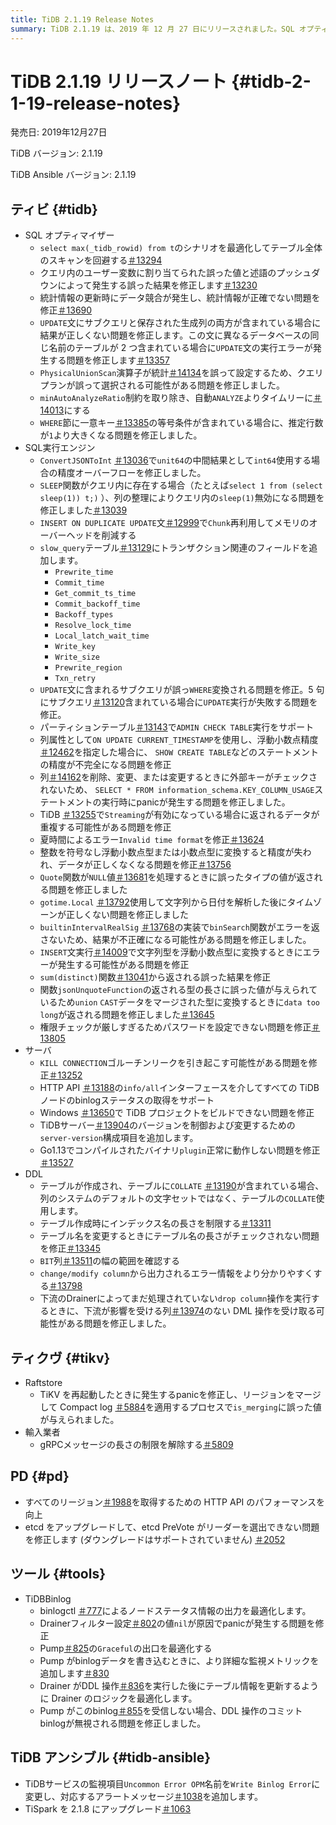 ```yaml
---
title: TiDB 2.1.19 Release Notes
summary: TiDB 2.1.19 は、2019 年 12 月 27 日にリリースされました。SQL オプティマイザー、SQL 実行エンジン、サーバー、DDL、TiKV、PD、および TiDB Ansible のさまざまな修正と最適化が含まれています。注目すべき修正には、不正なクエリ結果の解決、メモリオーバーヘッドの削減、タイムゾーン、データ重複、panic発生に関連する問題の修正などがあります。このリリースには、TiDB Binlogと TiDB Ansible のアップグレードと最適化も含まれています。
---
```


# TiDB 2.1.19 リリースノート {#tidb-2-1-19-release-notes}

発売日: 2019年12月27日

TiDB バージョン: 2.1.19

TiDB Ansible バージョン: 2.1.19

## ティビ {#tidb}

-   SQL オプティマイザー
    -   `select max(_tidb_rowid) from t`のシナリオを最適化してテーブル全体のスキャンを回避する[＃13294](https://github.com/pingcap/tidb/pull/13294)
    -   クエリ内のユーザー変数に割り当てられた誤った値と述語のプッシュダウンによって発生する誤った結果を修正します[＃13230](https://github.com/pingcap/tidb/pull/13230)
    -   統計情報の更新時にデータ競合が発生し、統計情報が正確でない問題を修正[＃13690](https://github.com/pingcap/tidb/pull/13690)
    -   `UPDATE`文にサブクエリと保存された生成列の両方が含まれている場合に結果が正しくない問題を修正します。この文に異なるデータベースの同じ名前のテーブルが 2 つ含まれている場合に`UPDATE`文の実行エラーが発生する問題を修正します[＃13357](https://github.com/pingcap/tidb/pull/13357)
    -   `PhysicalUnionScan`演算子が統計[＃14134](https://github.com/pingcap/tidb/pull/14134)を誤って設定するため、クエリ プランが誤って選択される可能性がある問題を修正しました。
    -   `minAutoAnalyzeRatio`制約を取り除き、自動`ANALYZE`よりタイムリーに[＃14013](https://github.com/pingcap/tidb/pull/14013)にする
    -   `WHERE`節に一意キー[＃13385](https://github.com/pingcap/tidb/pull/13385)の等号条件が含まれている場合に、推定行数が`1`より大きくなる問題を修正しました。
-   SQL実行エンジン
    -   `ConvertJSONToInt` [＃13036](https://github.com/pingcap/tidb/pull/13036)で`unit64`の中間結果として`int64`使用する場合の精度オーバーフローを修正しました。
    -   `SLEEP`関数がクエリ内に存在する場合（たとえば`select 1 from (select sleep(1)) t;)` ）、列の整理によりクエリ内の`sleep(1)`無効になる問題を修正しました[＃13039](https://github.com/pingcap/tidb/pull/13039)
    -   `INSERT ON DUPLICATE UPDATE`文[＃12999](https://github.com/pingcap/tidb/pull/12999)で`Chunk`再利用してメモリのオーバーヘッドを削減する
    -   `slow_query`テーブル[＃13129](https://github.com/pingcap/tidb/pull/13129)にトランザクション関連のフィールドを追加します。
        -   `Prewrite_time`
        -   `Commit_time`
        -   `Get_commit_ts_time`
        -   `Commit_backoff_time`
        -   `Backoff_types`
        -   `Resolve_lock_time`
        -   `Local_latch_wait_time`
        -   `Write_key`
        -   `Write_size`
        -   `Prewrite_region`
        -   `Txn_retry`
    -   `UPDATE`文に含まれるサブクエリが誤っ`WHERE`変換される問題を修正。5 句にサブクエリ[＃13120](https://github.com/pingcap/tidb/pull/13120)含まれている場合に`UPDATE`実行が失敗する問題を修正。
    -   パーティションテーブル[＃13143](https://github.com/pingcap/tidb/pull/13143)で`ADMIN CHECK TABLE`実行をサポート
    -   列属性として`ON UPDATE CURRENT_TIMESTAMP`を使用し、浮動小数点精度[＃12462](https://github.com/pingcap/tidb/pull/12462)を指定した場合に、 `SHOW CREATE TABLE`などのステートメントの精度が不完全になる問題を修正
    -   列[＃14162](https://github.com/pingcap/tidb/pull/14162)を削除、変更、または変更するときに外部キーがチェックされないため、 `SELECT * FROM information_schema.KEY_COLUMN_USAGE`ステートメントの実行時にpanicが発生する問題を修正しました。
    -   TiDB [＃13255](https://github.com/pingcap/tidb/pull/13255)で`Streaming`が有効になっている場合に返されるデータが重複する可能性がある問題を修正
    -   夏時間によるエラー`Invalid time format`を修正[＃13624](https://github.com/pingcap/tidb/pull/13624)
    -   整数を符号なし浮動小数点型または小数点型に変換すると精度が失われ、データが正しくなくなる問題を修正[＃13756](https://github.com/pingcap/tidb/pull/13756)
    -   `Quote`関数が`NULL`値[＃13681](https://github.com/pingcap/tidb/pull/13681)を処理するときに誤ったタイプの値が返される問題を修正しました
    -   `gotime.Local` [＃13792](https://github.com/pingcap/tidb/pull/13792)使用して文字列から日付を解析した後にタイムゾーンが正しくない問題を修正しました
    -   `builtinIntervalRealSig` [＃13768](https://github.com/pingcap/tidb/pull/13768)の実装で`binSearch`関数がエラーを返さないため、結果が不正確になる可能性がある問題を修正しました。
    -   `INSERT`文実行[＃14009](https://github.com/pingcap/tidb/pull/14009)で文字列型を浮動小数点型に変換するときにエラーが発生する可能性がある問題を修正
    -   `sum(distinct)`関数[＃13041](https://github.com/pingcap/tidb/pull/13041)から返される誤った結果を修正
    -   関数`jsonUnquoteFunction`の返される型の長さに誤った値が与えられているため`union` `CAST`データをマージされた型に変換するときに`data too long`が返される問題を修正しました[＃13645](https://github.com/pingcap/tidb/pull/13645)
    -   権限チェックが厳しすぎるためパスワードを設定できない問題を修正[＃13805](https://github.com/pingcap/tidb/pull/13805)
-   サーバ
    -   `KILL CONNECTION`ゴルーチンリークを引き起こす可能性がある問題を修正[＃13252](https://github.com/pingcap/tidb/pull/13252)
    -   HTTP API [＃13188](https://github.com/pingcap/tidb/pull/13188)の`info/all`インターフェースを介してすべての TiDB ノードのbinlogステータスの取得をサポート
    -   Windows [＃13650](https://github.com/pingcap/tidb/pull/13650)で TiDB プロジェクトをビルドできない問題を修正
    -   TiDBサーバー[＃13904](https://github.com/pingcap/tidb/pull/13904)のバージョンを制御および変更するための`server-version`構成項目を追加します。
    -   Go1.13でコンパイルされたバイナリ`plugin`正常に動作しない問題を修正[＃13527](https://github.com/pingcap/tidb/pull/13527)
-   DDL
    -   テーブルが作成され、テーブルに`COLLATE` [＃13190](https://github.com/pingcap/tidb/pull/13190)が含まれている場合、列のシステムのデフォルトの文字セットではなく、テーブルの`COLLATE`使用します。
    -   テーブル作成時にインデックス名の長さを制限する[＃13311](https://github.com/pingcap/tidb/pull/13311)
    -   テーブル名を変更するときにテーブル名の長さがチェックされない問題を修正[＃13345](https://github.com/pingcap/tidb/pull/13345)
    -   `BIT`列[＃13511](https://github.com/pingcap/tidb/pull/13511)の幅の範囲を確認する
    -   `change/modify column`から出力されるエラー情報をより分かりやすくする[＃13798](https://github.com/pingcap/tidb/pull/13798)
    -   下流のDrainerによってまだ処理されていない`drop column`操作を実行するときに、下流が影響を受ける列[＃13974](https://github.com/pingcap/tidb/pull/13974)のない DML 操作を受け取る可能性がある問題を修正しました。

## ティクヴ {#tikv}

-   Raftstore
    -   TiKV を再起動したときに発生するpanicを修正し、リージョンをマージして Compact log [＃5884](https://github.com/tikv/tikv/pull/5884)を適用するプロセスで`is_merging`に誤った値が与えられました。
-   輸入業者
    -   gRPCメッセージの長さの制限を解除する[＃5809](https://github.com/tikv/tikv/pull/5809)

## PD {#pd}

-   すべてのリージョン[＃1988](https://github.com/pingcap/pd/pull/1988)を取得するための HTTP API のパフォーマンスを向上
-   etcd をアップグレードして、etcd PreVote がリーダーを選出できない問題を修正します (ダウングレードはサポートされていません) [＃2052](https://github.com/pingcap/pd/pull/2052)

## ツール {#tools}

-   TiDBBinlog
    -   binlogctl [＃777](https://github.com/pingcap/tidb-binlog/pull/777)によるノードステータス情報の出力を最適化します。
    -   Drainerフィルター設定[＃802](https://github.com/pingcap/tidb-binlog/pull/802)の値`nil`が原因でpanicが発生する問題を修正
    -   Pump[＃825](https://github.com/pingcap/tidb-binlog/pull/825)の`Graceful`の出口を最適化する
    -   Pump がbinlogデータを書き込むときに、より詳細な監視メトリックを追加します[＃830](https://github.com/pingcap/tidb-binlog/pull/830)
    -   Drainer がDDL 操作[＃836](https://github.com/pingcap/tidb-binlog/pull/836)を実行した後にテーブル情報を更新するように Drainer のロジックを最適化します。
    -   Pump がこのbinlog[＃855](https://github.com/pingcap/tidb-binlog/pull/855)を受信しない場合、DDL 操作のコミットbinlogが無視される問題を修正しました。

## TiDB アンシブル {#tidb-ansible}

-   TiDBサービスの監視項目`Uncommon Error OPM`名前を`Write Binlog Error`に変更し、対応するアラートメッセージ[＃1038](https://github.com/pingcap/tidb-ansible/pull/1038)を追加します。
-   TiSpark を 2.1.8 にアップグレード[＃1063](https://github.com/pingcap/tidb-ansible/pull/1063)
